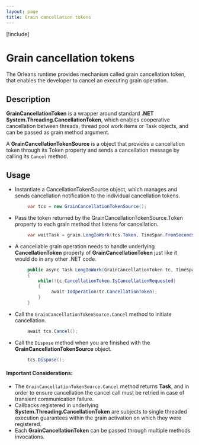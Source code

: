 ```yaml
---
layout: page
title: Grain cancellation tokens
---
```


[!include[](../../warning-banner.zh.md)]

# Grain cancellation tokens

The Orleans runtime provides mechanism called grain cancellation token, that enables the developer to cancel an executing grain operation. 


## Description
**GrainCancellationToken** is a wrapper around standard **.NET System.Threading.CancellationToken**, which enables cooperative cancellation between threads, thread pool work items or Task objects, and can be passed as grain method argument. 

A **GrainCancellationTokenSource** is a object that provides a cancellation token through its Token property and sends a cancellation message by calling its  ``Cancel`` method.  

## Usage

* Instantiate a CancellationTokenSource object, which manages and sends cancellation notification to the individual cancellation tokens.

``` csharp
        var tcs = new GrainCancellationTokenSource();
```
* Pass the token returned by the GrainCancellationTokenSource.Token property to each grain method that listens for cancellation.

``` csharp
        var waitTask = grain.LongIoWork(tcs.Token, TimeSpan.FromSeconds(10));
```
* A cancellable grain operation needs to handle underlying **CancellationToken** property of **GrainCancellationToken** just like it would do in any other .NET code.

``` csharp
        public async Task LongIoWork(GrainCancellationToken tc, TimeSpan delay)
        {
            while(!tc.CancellationToken.IsCancellationRequested)
            {
                 await IoOperation(tc.CancellationToken);
            }
        }
```
* Call the ``GrainCancellationTokenSource.Cancel`` method to initiate cancellation. 

``` csharp
        await tcs.Cancel();
```
* Call the ``Dispose`` method when you are finished with the **GrainCancellationTokenSource** object.

``` csharp
        tcs.Dispose();
```


 #### Important Considerations:

* The ``GrainCancellationTokenSource.Cancel`` method returns **Task**, and in order to ensure cancellation the cancel call must be retried in case of transient communication failure.
* Callbacks registered in underlying **System.Threading.CancellationToken** are subjects to single threaded execution guarantees within the grain activation on which they were registered.
* Each **GrainCancellationToken** can be passed through multiple methods invocations. 

